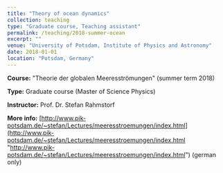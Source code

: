 ```yaml
---
title: "Theory of ocean dynamics"
collection: teaching
type: "Graduate course, Teaching assistant"
permalink: /teaching/2018-summer-ocean
excerpt: ""
venue: "University of Potsdam, Institute of Physics and Astronomy"
date: 2018-01-01
location: "Potsdam, Germany"
---
```


**Course:** &quot;Theorie der globalen Meeresströmungen&quot; (summer term 2018)

**Type:** Graduate course (Master of Science Physics)

**Instructor:** Prof. Dr. Stefan Rahmstorf

**More info:** [http://www.pik-potsdam.de/~stefan/Lectures/meeresstroemungen/index.html](http://www.pik-potsdam.de/~stefan/Lectures/meeresstroemungen/index.html "http://www.pik-potsdam.de/~stefan/Lectures/meeresstroemungen/index.html") (german only)